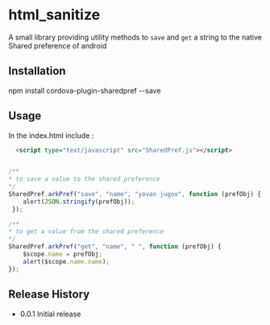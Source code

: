 html_sanitize
=========

A small library providing utility methods to `save` and `get` a string to the native Shared preference of android

## Installation

  npm install cordova-plugin-sharedpref --save

## Usage
In the index.html include :
```html
  <script type="text/javascript" src="SharedPref.js"></script>
```
  
```javascript

/**
* to save a value to the shared preference
*/
SharedPref.arkPref("save", "name", "yovan jugoo", function (prefObj) {
    alert(JSON.stringify(prefObj));
 });
 
/**
* to get a value from the shared preference
*/
SharedPref.arkPref("get", "name", " ", function (prefObj) {
    $scope.name = prefObj;
    alert($scope.name.name);
});

```

## Release History

* 0.0.1 Initial release
